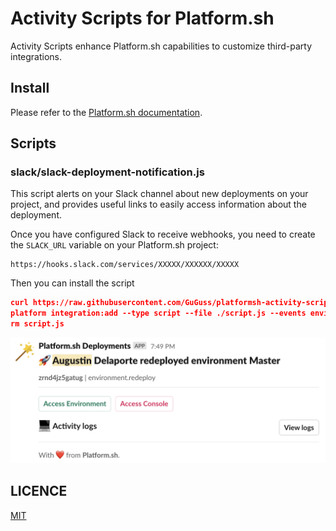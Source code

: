 # Activity Scripts for Platform.sh

Activity Scripts enhance Platform.sh capabilities to customize third-party integrations.

## Install

Please refer to the [Platform.sh documentation](https://docs.platform.sh/integrations/activity.html).

## Scripts

### slack/slack-deployment-notification.js

This script alerts on your Slack channel about new deployments on your project, and provides useful links to easily access information about the deployment.

Once you have configured Slack to receive webhooks, you need to create the `SLACK_URL` variable on your Platform.sh project:

```
https://hooks.slack.com/services/XXXXX/XXXXXX/XXXXX
```

Then you can install the script

```json
curl https://raw.githubusercontent.com/GuGuss/platformsh-activity-scripts/main/slack/slack-deployment-notification.js --output script.js
platform integration:add --type script --file ./script.js --events environment.redeploy,environment.push --states="complete"
rm script.js
```

![slack/slack-deployment-notification.js result](./screenshots/slack-01.png)

## LICENCE

[MIT](LICENSE)